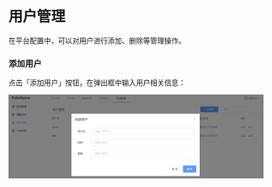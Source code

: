 # 用户管理

在平台配置中，可以对用户进行添加、删除等管理操作。

### 添加用户

点击「添加用户」按钮，在弹出框中输入用户相关信息：

![image-20220503212315220](images/user_create.png)